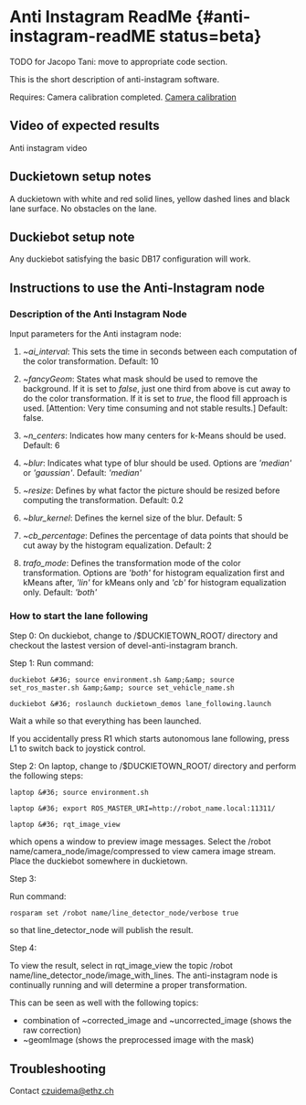 # Anti Instagram ReadMe {#anti-instagram-readME status=beta}

TODO for Jacopo Tani: move to appropriate code section.

This is the short description of anti-instagram software.

<div class='requirements' markdown="1">

Requires: Camera calibration completed. [Camera calibration](+opmanual_duckiebot#camera-calib)

</div>

## Video of expected results

<div figure-id="fig:readme-out-of-place">
    <figcaption>Anti instagram video</figcaption>
    <dtvideo src="vimeo:257258742"/>
</div>


## Duckietown setup notes

A duckietown with white and red solid lines, yellow dashed lines and black lane surface. No obstacles on the lane.

## Duckiebot setup note

Any duckiebot satisfying the basic DB17 configuration will work.

## Instructions to use the Anti-Instagram node

### Description of the Anti Instagram Node

Input parameters for the Anti instagram node:
1. _~ai_interval_: This sets the time in seconds between each computation of the color transformation. Default: 10

2. _~fancyGeom_: States what mask should be used to remove the background. If it is set to _false_, just one third from above is cut away to do the color transformation. If it is set to _true_, the flood fill approach is used. [Attention: Very time consuming and not stable results.] Default: false.
3. _~n_centers_: Indicates how many centers for k-Means should be used. Default: 6
4. _~blur_: Indicates what type of blur should be used. Options are _'median'_ or _'gaussian'_. Default: _'median'_
5. _~resize_: Defines by what factor the picture should be resized before computing the transformation. Default: 0.2
6. _~blur_kernel_: Defines the kernel size of the blur. Default: 5
7. _~cb_percentage_: Defines the percentage of data points that should be cut away by the histogram equalization. Default: 2
8. _trafo_mode_: Defines the transformation mode of the color transformation. Options are _'both'_ for histogram equalization first and kMeans after, _'lin'_ for kMeans only and _'cb'_ for histogram equalization only. Default: _'both'_


### How to start the lane following
Step 0: On duckiebot, change to /&#36;DUCKIETOWN_ROOT/ directory and checkout the lastest version of devel-anti-instagram branch.

Step 1: Run command:

    duckiebot &#36; source environment.sh &amp;&amp; source set_ros_master.sh &amp;&amp; source set_vehicle_name.sh

    duckiebot &#36; roslaunch duckietown_demos lane_following.launch

Wait a while so that everything has been launched.

If you accidentally press R1 which starts autonomous lane following, press L1 to switch back to joystick control.

Step 2: On laptop, change to /&#36;DUCKIETOWN_ROOT/ directory and perform the following steps:

    laptop &#36; source environment.sh

    laptop &#36; export ROS_MASTER_URI=http://robot_name.local:11311/

    laptop &#36; rqt_image_view

which opens a window to preview image messages. Select the /robot name/camera_node/image/compressed to view camera image stream. Place the duckiebot somewhere in duckietown.

Step 3:

Run command:

    rosparam set /robot name/line_detector_node/verbose true

so that line_detector_node will publish the result.

Step 4:

To view the result, select in rqt_image_view the topic /robot name/line_detector_node/image_with_lines.
The anti-instagram node is continually running and will determine a proper transformation.

This can be seen as well with the following topics:
*   combination of ~corrected_image and ~uncorrected_image (shows the raw correction)
*   ~geomImage (shows the preprocessed image with the mask)

## Troubleshooting

Contact czuidema@ethz.ch
